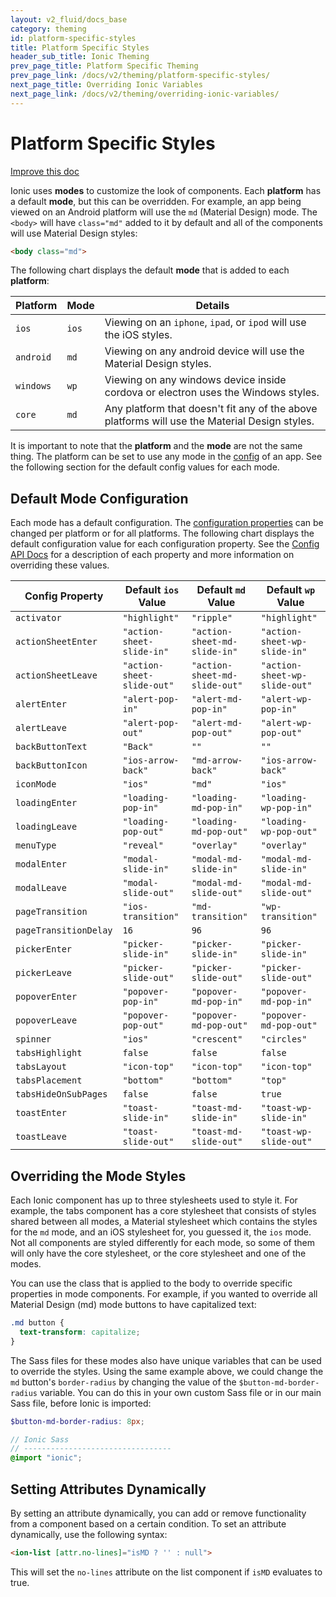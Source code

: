 ```yaml
---
layout: v2_fluid/docs_base
category: theming
id: platform-specific-styles
title: Platform Specific Styles
header_sub_title: Ionic Theming
prev_page_title: Platform Specific Theming
prev_page_link: /docs/v2/theming/platform-specific-styles/
next_page_title: Overriding Ionic Variables
next_page_link: /docs/v2/theming/overriding-ionic-variables/
---
```


<h1 class="title">Platform Specific Styles</h1>
<a class="improve-v2-docs" href='https://github.com/driftyco/ionic-site/edit/master/docs/v2/theming/platform-specific-styles/index.md'>
  Improve this doc
</a>


Ionic uses **modes** to customize the look of components. Each **platform** has a default **mode**, but this can be overridden. For example, an app being viewed on an Android platform will use the `md` (Material Design) mode. The `<body>` will have `class="md"` added to it by default and all of the components will use Material Design styles:

```html
<body class="md">
```

The following chart displays the default **mode** that is added to each **platform**:

| Platform        | Mode       | Details                                                                                        |
|-----------------|------------|------------------------------------------------------------------------------------------------|
| `ios`           | `ios`      | Viewing on an `iphone`, `ipad`, or `ipod` will use the iOS styles.                             |
| `android`       | `md`       | Viewing on any android device will use the Material Design styles.                             |
| `windows`       | `wp`       | Viewing on any windows device inside cordova or electron uses the Windows styles.              |
| `core`          | `md`       | Any platform that doesn't fit any of the above platforms will use the Material Design styles.  |


It is important to note that the **platform** and the **mode** are not the same thing. The platform can be set to use any mode in the [config](../../api/config/Config) of an app. See the following section for the default config values for each mode.

## Default Mode Configuration

Each mode has a default configuration. The [configuration properties](../../api/config/Config) can be changed per platform or for all platforms. The following chart displays the default configuration value for each configuration property. See the [Config API Docs](../../api/config/Config) for a description of each property and more information on overriding these values.

| Config Property       | Default `ios` Value        | Default `md` Value            | Default `wp` Value            |
|-----------------------|----------------------------|-------------------------------|-------------------------------|
| `activator`           | `"highlight"`              | `"ripple"`                    | `"highlight"`                 |
| `actionSheetEnter`    | `"action-sheet-slide-in"`  | `"action-sheet-md-slide-in"`  | `"action-sheet-wp-slide-in"`  |
| `actionSheetLeave`    | `"action-sheet-slide-out"` | `"action-sheet-md-slide-out"` | `"action-sheet-wp-slide-out"` |
| `alertEnter`          | `"alert-pop-in"`           | `"alert-md-pop-in"`           | `"alert-wp-pop-in"`           |
| `alertLeave`          | `"alert-pop-out"`          | `"alert-md-pop-out"`          | `"alert-wp-pop-out"`          |
| `backButtonText`      | `"Back"`                   | `""`                          | `""`                          |
| `backButtonIcon`      | `"ios-arrow-back"`         | `"md-arrow-back"`             | `"ios-arrow-back"`            |
| `iconMode`            | `"ios"`                    | `"md"`                        | `"ios"`                       |
| `loadingEnter`        | `"loading-pop-in"`         | `"loading-md-pop-in"`         | `"loading-wp-pop-in"`         |
| `loadingLeave`        | `"loading-pop-out"`        | `"loading-md-pop-out"`        | `"loading-wp-pop-out"`        |
| `menuType`            | `"reveal"`                 | `"overlay"`                   | `"overlay"`                   |
| `modalEnter`          | `"modal-slide-in"`         | `"modal-md-slide-in"`         | `"modal-md-slide-in"`         |
| `modalLeave`          | `"modal-slide-out"`        | `"modal-md-slide-out"`        | `"modal-md-slide-out"`        |
| `pageTransition`      | `"ios-transition"`         | `"md-transition"`             | `"wp-transition"`             |
| `pageTransitionDelay` | `16`                       | `96`                          | `96`                          |
| `pickerEnter`         | `"picker-slide-in"`        | `"picker-slide-in"`           | `"picker-slide-in"`           |
| `pickerLeave`         | `"picker-slide-out"`       | `"picker-slide-out"`          | `"picker-slide-out"`          |
| `popoverEnter`        | `"popover-pop-in"`         | `"popover-md-pop-in"`         | `"popover-md-pop-in"`         |
| `popoverLeave`        | `"popover-pop-out"`        | `"popover-md-pop-out"`        | `"popover-md-pop-out"`        |
| `spinner`             | `"ios"`                    | `"crescent"`                  | `"circles"`                   |
| `tabsHighlight`       | `false`                    | `false`                       | `false`                       |
| `tabsLayout`          | `"icon-top"`               | `"icon-top"`                  | `"icon-top"`                  |
| `tabsPlacement`       | `"bottom"`                 | `"bottom"`                    | `"top"`                       |
| `tabsHideOnSubPages`  | `false`                    | `false`                       | `true`                        |
| `toastEnter`          | `"toast-slide-in"`         | `"toast-md-slide-in"`         | `"toast-wp-slide-in"`         |
| `toastLeave`          | `"toast-slide-out"`        | `"toast-md-slide-out"`        | `"toast-wp-slide-out"`        |


## Overriding the Mode Styles

Each Ionic component has up to three stylesheets used to style it. For example, the tabs component has a core stylesheet that consists of styles shared between all modes, a Material stylesheet which contains the styles for the `md` mode, and an iOS stylesheet for, you guessed it, the `ios` mode. Not all components are styled differently for each mode, so some of them will only have the core stylesheet, or the core stylesheet and one of the modes.

You can use the class that is applied to the body to override specific properties in mode components. For example, if you wanted to override all Material Design (md) mode buttons to have capitalized text:

```scss
.md button {
  text-transform: capitalize;
}
```

The Sass files for these modes also have unique variables that can be used to override the styles. Using the same example above, we could change the `md` button's `border-radius` by changing the value of the `$button-md-border-radius` variable. You can do this in your own custom Sass file or in our main Sass file, before Ionic is imported:

```scss
$button-md-border-radius: 8px;

// Ionic Sass
// ---------------------------------
@import "ionic";
```

## Setting Attributes Dynamically

By setting an attribute dynamically, you can add or remove functionality from a component based on a certain condition. To set an attribute dynamically, use the following syntax:

```html
<ion-list [attr.no-lines]="isMD ? '' : null">
```

This will set the `no-lines` attribute on the list component if `isMD` evaluates to true.
